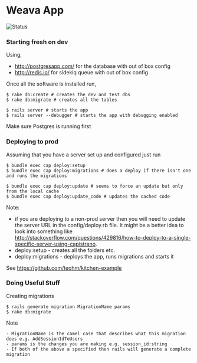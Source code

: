 Weava App
=====

![Status](https://www.codeship.io/projects/c34fb0a0-1157-0131-db55-026770587945/status)

### Starting fresh on dev

Using,

- http://postgresapp.com/ for the database with out of box config
- http://redis.io/ for sidekiq queue with out of box config

Once all the software is installed run,

    $ rake db:create # creates the dev and test dbs
    $ rake db:migrate # creates all the tables

    $ rails server # starts the app
    $ rails server --debugger # starts the app with debugging enabled

Make sure Postgres is running first

### Deploying to prod

Assuming that you have a server set up and configured just run

    $ bundle exec cap deploy:setup
    $ bundle exec cap deploy:migrations # does a deploy if there isn't one and runs the migrations

    $ bundle exec cap deploy:update # seems to force an update but only from the local cache
    $ bundle exec cap deploy:update_code # updates the cached code

Note:

- if you are deploying to a non-prod server then you will need to update the server URL in the config/deploy.rb file. It might be a better idea to look into something like http://stackoverflow.com/questions/429816/how-to-deploy-to-a-single-specific-server-using-capistrano.
- deploy:setup - creates all the folders etc.
- deploy:migrations - deploys the app, runs migrations and starts it

See https://github.com/teohm/kitchen-example

### Doing Useful Stuff

Creating migrations

    $ rails generate migration MigrationName params
    $ rake db:migrate

Note

    - MigrationName is the camel case that describes what this migration does e.g. AddSessionIdToUsers
    - params is the changes you are making e.g. session_id:string
    - If both of the above a specified then rails will generate a complete migration

 
